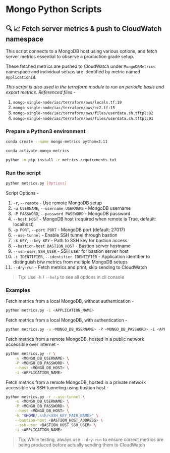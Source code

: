 # Mongo Python Scripts

## :mag: :chart_with_upwards_trend: Fetch server metrics & push to CloudWatch namespace

This script connects to a MongoDB host using various options, and fetch server metrics essential to observe a production grade setup.

These fetched metrics are pushed to CloudWatch under `MongoDBMetrics` namespace and individual setups are identified by metric named `ApplicationId`.

*This script is also used in the terraform module to run on periodic basis and export metrics. Referenced files -*

1. `mongo-single-node/iac/terraform/aws/locals.tf:19`
2. `mongo-single-node/iac/terraform/aws/ec2.tf:15`
3. `mongo-single-node/iac/terraform/aws/files/userdata.sh.tftpl:82`
4. `mongo-single-node/iac/terraform/aws/files/userdata.sh.tftpl:91`

### Prepare a Python3 environment

```bash
conda create --name mongo-metrics python=3.11

conda activate mongo-metrics

python -m pip install -r metrics.requirements.txt
```

### Run the script

```bash
python metrics.py [Options]
```

Script Options -

1. `-r`, `--remote` - Use remote MongoDB setup
2. `-u USERNAME`, `--username USERNAME` - MongoDB username
3. `-P PASSWORD`, `--password PASSWORD` - MongoDB password
4. `--host HOST` - MongoDB host (required when remote is True, default: localhost)
5. `-p PORT`, `--port PORT` - MongoDB port (default: 27017)
6. `--use-tunnel` - Enable SSH tunnel through bastion
7. `-k KEY`, `--key KEY` - Path to SSH key for bastion access
8. `--bastion-host BASTION_HOST` - Bastion server hostname
9. `--ssh-user SSH_USER` - SSH user for bastion server host
10. `-i IDENTIFIER`, `--identifier IDENTIFIER` - Application identifier to distinguish b/w metrics from multiple MongoDB setups
11. `--dry-run` - Fetch metrics and print, skip sending to CloudWatch

> Tip: Use `-h` / `--help` to see all options in cli console

### Examples

Fetch metrics from a local MongoDB, without authentication -

```bash
python metrics.py -i <APPLICATION_NAME>
```

Fetch metrics from a local MongoDB, with authentication -

```bash
python metrics.py -u <MONGO_DB_USERNAME> -P <MONGO_DB_PASSWORD> -i <APPLICATION_NAME>
```

Fetch metrics from a remote MongoDB, hosted in a public network accessible over internet -

```bash
python metrics.py -r \
    -u <MONGO_DB_USERNAME> \
    -P <MONGO_DB_PASSWORD> \
    --host <MONGO_DB_HOST> \
    -i <APPLICATION_NAME>
```

Fetch metrics from a remote MongoDB, hosted in a private network accessible via SSH tunneling using bastion host -

```bash
python metrics.py -r --use-tunnel \
    -u <MONGO_DB_USERNAME> \
    -P <MONGO_DB_PASSWORD> \
    --host <MONGO_DB_HOST> \
    -k "$HOME/.ssh/<SSH_KEY_PAIR_NAME>" \
    --bastion-host <BASTION_HOST_ADDRESS> \
    --ssh-user <BASTION_HOST_SSH_USER> \
    -i <APPLICATION_NAME>
```

> Tip: While testing, always use `--dry-run` to ensure correct metrics are being produced before actually sending them to CloudWatch
